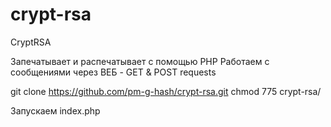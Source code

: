 # crypt-rsa
CryptRSA

Запечатывает и распечатывает с помощью PHP
Работаем с сообщениями через ВЕБ - GET & POST requests


git clone https://github.com/pm-g-hash/crypt-rsa.git
chmod 775 crypt-rsa/

Запускаем index.php 